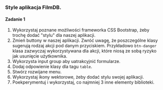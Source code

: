 ### Style aplikacja FilmDB.

####  Zadanie 1 
 
1. Wykorzystaj poznane możliwości frameworka CSS Bootstrap, żeby trochę dodać "stylu" dla naszej aplikacji.
2. Zmień buttony w naszej aplikacji. Zwróć uwagę, że poszczególne klasy sugerują rodzaj akcji pod danym przyciskiem. Przykładowo `btn-danger` klasa zazwyczaj wykorzystywana dla akcji, które niosą ze sobą ryzyko jak usunięcie użytkownika.
3. Wykorzysta input group aby uatrakcyjnić formularze.
4. Dodaj odpowienie klasy dla tagu `table`.
5. Stwórz rozwijane menu. 
6. Wykorzystaj ikony wektorowe, żeby dodać stylu swojej aplikacji.
7. Poekperymentuj i wykorzystaj, co najmniej 3 inne elementy biblioteki.
 
